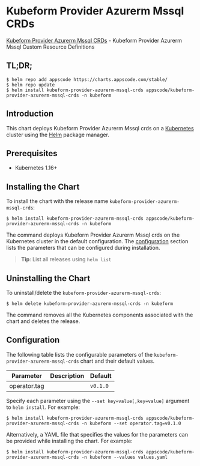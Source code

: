 # Kubeform Provider Azurerm Mssql CRDs

[Kubeform Provider Azurerm Mssql CRDs](https://github.com/kubeform) - Kubeform Provider Azurerm Mssql Custom Resource Definitions

## TL;DR;

```console
$ helm repo add appscode https://charts.appscode.com/stable/
$ helm repo update
$ helm install kubeform-provider-azurerm-mssql-crds appscode/kubeform-provider-azurerm-mssql-crds -n kubeform
```

## Introduction

This chart deploys Kubeform Provider Azurerm Mssql crds on a [Kubernetes](http://kubernetes.io) cluster using the [Helm](https://helm.sh) package manager.

## Prerequisites

- Kubernetes 1.16+

## Installing the Chart

To install the chart with the release name `kubeform-provider-azurerm-mssql-crds`:

```console
$ helm install kubeform-provider-azurerm-mssql-crds appscode/kubeform-provider-azurerm-mssql-crds -n kubeform
```

The command deploys Kubeform Provider Azurerm Mssql crds on the Kubernetes cluster in the default configuration. The [configuration](#configuration) section lists the parameters that can be configured during installation.

> **Tip**: List all releases using `helm list`

## Uninstalling the Chart

To uninstall/delete the `kubeform-provider-azurerm-mssql-crds`:

```console
$ helm delete kubeform-provider-azurerm-mssql-crds -n kubeform
```

The command removes all the Kubernetes components associated with the chart and deletes the release.

## Configuration

The following table lists the configurable parameters of the `kubeform-provider-azurerm-mssql-crds` chart and their default values.

|  Parameter   | Description | Default  |
|--------------|-------------|----------|
| operator.tag |             | `v0.1.0` |


Specify each parameter using the `--set key=value[,key=value]` argument to `helm install`. For example:

```console
$ helm install kubeform-provider-azurerm-mssql-crds appscode/kubeform-provider-azurerm-mssql-crds -n kubeform --set operator.tag=v0.1.0
```

Alternatively, a YAML file that specifies the values for the parameters can be provided while
installing the chart. For example:

```console
$ helm install kubeform-provider-azurerm-mssql-crds appscode/kubeform-provider-azurerm-mssql-crds -n kubeform --values values.yaml
```
